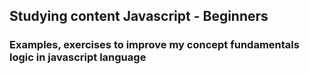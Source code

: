## Studying content Javascript - Beginners
### Examples, exercises to improve my concept fundamentals logic in javascript language

